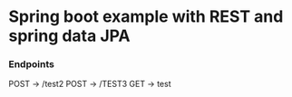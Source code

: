 # Spring boot example with REST and spring data JPA


### Endpoints

POST -> /test2
POST -> /TEST3
GET -> test